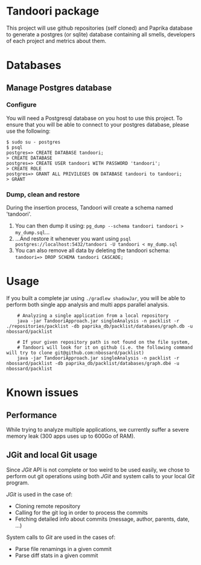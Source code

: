 # Tandoori package

This project will use github repositories (self cloned) and Paprika database
to generate a postgres (or sqlite) database containing all smells, developers of each project
 and metrics about them.

# Databases 

## Manage Postgres database

### Configure

You will need a Postgresql database on you host to use this project.
To ensure that you will be able to connect to your postgres database, please use the following:

    $ sudo su - postgres
    $ psql
    postgres=> CREATE DATABASE tandoori;
    > CREATE DATABASE
    postgres=> CREATE USER tandoori WITH PASSWORD 'tandoori';
    > CREATE ROLE
    postgres=> GRANT ALL PRIVILEGES ON DATABASE tandoori to tandoori;
    > GRANT


### Dump, clean and restore

During the insertion process, Tandoori will create a schema named 'tandoori'.

1. You can then dump it using: `pg_dump --schema tandoori tandoori > my_dump.sql`...
2. ...And restore it whenever you want using `psql postgres://localhost:5432/tandoori -U tandoori < my_dump.sql`
3. You can also remove all data by deleting the tandoori schema: `tandoori=> DROP SCHEMA tandoori CASCADE;`

# Usage

If you built a complete jar using `./gradlew shadowJar`, you will be able to perform both
single app analysis and multi apps parallel analysis.

```
    # Analyzing a single application from a local repository
    java -jar TandooriApproach.jar singleAnalysis -n packlist -r ./repositories/packlist -db paprika_db/packlist/databases/graph.db -u nbossard/packlist

    # If your given repository path is not found on the file system,
    # Tandoori will look for it on github (i.e. the following command will try to clone git@github.com:nbossard/packlist)
    java -jar TandooriApproach.jar singleAnalysis -n packlist -r nbossard/packlist -db paprika_db/packlist/databases/graph.dbé -u nbossard/packlist
```

# Known issues

## Performance

While trying to analyze multiple applications, we currently suffer a severe memory leak (300 apps uses up to 600Go of RAM).

## JGit and local Git usage

Since *JGit* API is not complete or too weird to be used easily, we chose to
perform out git operations using both *JGit* and system calls to your local *Git* program.

*JGit* is used in the case of:

- Cloning remote repository
- Calling for the git log in order to process the commits
- Fetching detailed info about commits (message, author, parents, date, ...)

System calls to *Git* are used in the cases of:

- Parse file renamings in a given commit
- Parse diff stats in a given commit
